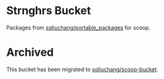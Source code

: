 # Strnghrs Bucket

Packages from [sqliuchang/portable_packages](https://github.com/sqliuchang/portable_packages) for scoop.

# Archived

This bucket has been migrated to [sqliuchang/scoop-bucket](https://github.com/sqliuchang/scoop-bucket).
